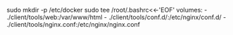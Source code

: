 sudo mkdir -p /etc/docker
sudo tee /root/.bashrc<<-'EOF'
    volumes:
      - ./client/tools/web:/var/www/html
      - ./client/tools/conf.d/:/etc/nginx/conf.d/
      - ./client/tools/nginx.conf:/etc/nginx/nginx.conf